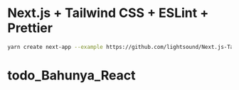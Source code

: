 # Next.js + Tailwind CSS + ESLint + Prettier

```bash
yarn create next-app --example https://github.com/lightsound/Next.js-TailwindCSS-ESLint-Prettier
```
# todo_Bahunya_React
